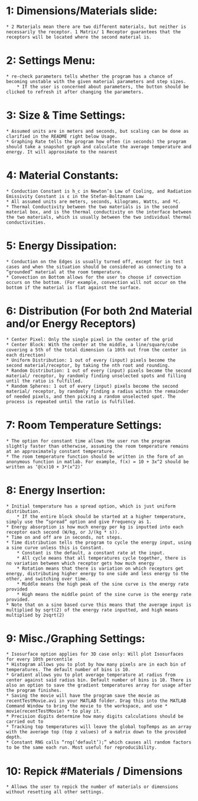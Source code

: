 # 1: Dimensions/Materials slide:
	* 2 Materials mean there are two different materials, but neither is necessarily the receptor. 1 Matrix/ 1 Receptor guarantees that the receptors will be located where the second material is.



# 2: Settings Menu: 
	* re-check parameters tells whether the program has a chance of becoming unstable with the given material parameters and step sizes.
		* If the user is concerned about parameters, the button should be clicked to refresh it after changing the parameters.




# 3: Size & Time Settings:
	* Assumed units are in meters and seconds, but scaling can be done as clarified in the README right below Usage.
	* Graphing Rate tells the program how often (in seconds) the program should take a snapshot graph and calculate the average temperature and energy. It will approximate to the nearest 



# 4: Material Constants:
	* Conduction Constant is h_c in Newton’s Law of Cooling, and Radiation Emissivity Constant is ε in the Stefan-Boltzmann Law
	* All assumed units are meters, seconds, kilograms, Watts, and ºC.
	* Thermal Conductivity between the two materials is in the second material box, and is the thermal conductivity on the interface between the two materials, which is usually between the two individual thermal conductivities.



# 5: Energy Dissipation: 
	* Conduction on the Edges is usually turned off, except for in test cases and when the situation should be considered as connecting to a “grounded” material at the room temperature.
	* Convection on Bottom allows for the user to choose if convection occurs on the bottom. (For example, convection will not occur on the bottom if the material is flat against the surface.



# 6: Distribution (For both 2nd Material and/or Energy Receptors)
	* Center Pixel: Only the single pixel in the center of the grid
	* Center Block: With the center at the middle, a line/square/cube covering a 5th of the total dimension (a 10th out from the center in each direction)
	* Uniform Distribution: 1 out of every (input) pixels become the second material/receptor, by taking the nth root and rounding.
	* Random Distribution: 1 out of every (input) pixels become the second material/ receptor, by randomly finding unselected spots and filling until the ratio is fulfilled.
	* Random Spheres: 1 out of every (input) pixels become the second material/ receptor, by randomly finding a radius within the remainder of needed pixels, and then picking a random unselected spot. The process is repeated until the ratio is fulfilled.



# 7: Room Temperature Settings:
	* The option for constant time allows the user run the program slightly faster than otherwise, assuming the room temperature remains at an approximately constant temperature. 
	* The room temperature function should be written in the form of an anonymous function in matlab. For example, f(x) = 10 + 3x^2 should be written as ‘@(x)10 + 3*(x^2)’



# 8: Energy Insertion:
	* Initial temperature has a spread option, which is just uniform distribution. 
		* If the entire block should be started at a higher temperature, simply use the “spread” option and give Frequency as 1.
	* Energy absorption is how much energy per kg is inputted into each receptor each second (W/kg, or J/(kg * s)).
	* Time on and off are in seconds, not steps.
	* Time distribution tells the program to cycle the energy input, using a sine curve unless this is Constant.
		* Constant is the default, a constant rate at the input.
		* All cycle means that all temperatures cycle together, there is no variation between which receptor gets how much energy
		* Rotation means that there is variation on which receptors get energy, distributing higher energy to one side and less energy to the other, and switching over time.
		* Middle means the high peak of the sine curve is the energy rate provided
		* High means the middle point of the sine curve is the energy rate provided.
	* Note that on a sine based curve this means that the average input is multiplied by sqrt(2) of the energy rate inputted, and high means multiplied by 2sqrt(2)



# 9: Misc./Graphing Settings:
	* Isosurface option applies for 3D case only: Will plot Isosurfaces for every 10th percentile
	* Histogram allows you to plot by how many pixels are in each bin of temperatures. The default number of bins is 10.
	* Gradient allows you to plot average temperature at radius from center against said radius bin. Default number of bins is 10. There is also an option to save the gradient temperatures array for usage after the program finishes.
	* Saving the movie will have the program save the movie as recentTestMovie.avi in your MATLAB folder. Drag this into the MATLAB Command Window to bring the movie to the workspace, and use * movie(recentTestMovie) * to play it.
	* Precision digits determine how many digits calculations should be carried out to
	* Tracking top temperatures will leave the global topTemps as an array with the average top (top z values) of a matrix down to the provided depth.
	* Constant RNG calls “rng(‘default’);” which causes all random factors to be the same each run. Most useful for reproducibility. 



# 10: Repick #Materials / Dimensions 
	* Allows the user to repick the number of materials or dimensions without resetting all other settings.



